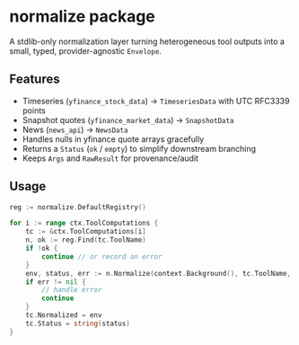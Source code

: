 <!-- pkg/normalize/README.md -->

# normalize package

A stdlib-only normalization layer turning heterogeneous tool outputs into a small, typed, provider-agnostic `Envelope`.

## Features

- Timeseries (`yfinance_stock_data`) → `TimeseriesData` with UTC RFC3339 points
- Snapshot quotes (`yfinance_market_data`) → `SnapshotData`
- News (`news_api`) → `NewsData`
- Handles nulls in yfinance quote arrays gracefully
- Returns a `Status` (`ok` / `empty`) to simplify downstream branching
- Keeps `Args` and `RawResult` for provenance/audit

## Usage

```go
reg := normalize.DefaultRegistry()

for i := range ctx.ToolComputations {
    tc := &ctx.ToolComputations[i]
    n, ok := reg.Find(tc.ToolName)
    if !ok {
        continue // or record an error
    }
    env, status, err := n.Normalize(context.Background(), tc.ToolName, tc.Arguments, tc.RawResult)
    if err != nil {
        // handle error
        continue
    }
    tc.Normalized = env
    tc.Status = string(status)
}
```
